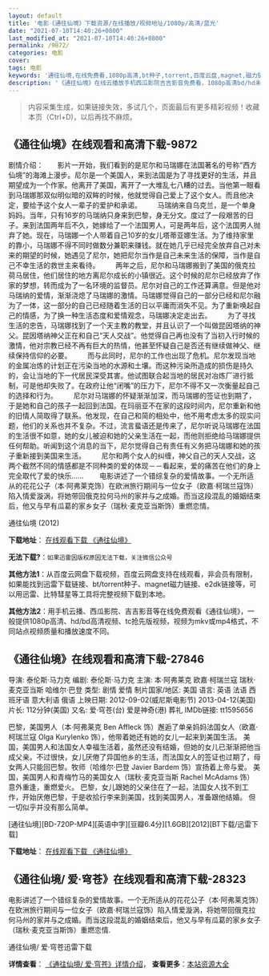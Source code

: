 ```yaml
---
layout: default
title: '电影《通往仙境》下载资源/在线播放/视频地址/1080p/高清/蓝光'
date: "2021-07-10T14:40:26+0800"
last_modified_at: "2021-07-10T14:40:26+0800"
permalink: /9872/
categories: 电影
cover:
tags: 电影
keywords: '通往仙境,在线免费看,1080p高清,bt种子,torrent,百度云盘,magnet,磁力链,迅雷下载资源'
description: '《通往仙境》在线云播放手机西瓜影院吉吉影音免费看，1080p高清bd/hd未删减完整版和tc抢先枪版，mkv/mp4格式，附带bt/torrent种子、magnet/磁力链、百度云盘、网盘资源迅雷下载链接'
---
```


>内容采集生成，如果链接失效，多试几个，页面最后有更多精彩视频！收藏本页（Ctrl+D)，以后再找不麻烦。


## 《通往仙境》在线观看和高清下载-9872

剧情介绍：　　影片一开始，我们看到的是尼尔和马瑞娜在法国著名的号称“西方仙境”的海滩上漫步。尼尔是一个美国人，来到法国是为了寻找更好的生活，并且期望成为一个作家。他离开了美国，离开了一大堆乱七八糟的过去。当他第一眼看到马瑞娜那双似明似暗的双眸的时候，他就觉得自己爱上了这个女人。而且他决定，要给予这个女人一辈子的爱护和承诺。 　　马瑞纳来自乌克兰，是一个单身妈妈。当年，只有16岁的马瑞纳只身来到巴黎，身无分文。度过了一段艰苦的日子。来到法国两年后不久，她嫁给了一个法国男人，可是两年后，这个法国男人抛弃了她。现在，马瑞娜一个人带着自己10岁的女儿塔蒂亚娜生活。为了维持家里的靠小，马瑞娜不得不同时做数分兼职来赚钱。就在她几乎已经完全放弃自己对未来的期望的时候，她遇见了尼尔，她把尼尔当作是自己未来生活的保障，当作是自己不幸生活的救世主来看待。 　　两年之后，尼尔和马瑞娜搬到了美国的俄克拉荷马居住，他们居住的地方离尼尔成长的小镇很近。这个时候的尼尔已经放弃了作家的梦想，转而成为了一名环境的监督员。尼尔对自己的工作还算满意。但是他对马瑞纳的爱情，渐渐浇熄了马瑞娜的激情。马瑞娜觉得自己的一部分已经和尼尔融为了一体，这一部分的自己已经随着生活的日以平庸而消失不见。为了重新唤起自己的情感，为了换一种生活态度和爱情观念，马瑞娜决定走出去。 　　为了寻找生活的忠告，马瑞娜找到了一个天主教的教堂，并且认识了一个叫做昆因塔纳的神父。昆因塔纳神父正在和自己“天人交战”。他觉得自己再也没有了当初入行时候的激情，他对宗教已经不再有巨大的热情，他甚至怀疑自己是否还有继续做神父、继续保持信仰的必要。 　　而与此同时，尼尔的工作也出现了危机。尼尔发现当地的金属冶炼的计划正在污染当地的水源和土壤。而这种污染所造成的损伤是持久的，会让当地的下一代居民深受其害。他试图联合起当地的居民对冶炼厂进行抵制，可是他却失败了。在政府让他“闭嘴”的压力下，尼尔不得不又一次衡量起自己的选择和行为。 　　尼尔对马瑞娜的怀疑渐渐加深，而马瑞娜的签证也到期了，于是她和自己的孩子一起回到法国。在玛丽亚不在家的这段时间内，尼尔重新和他的旧情人简取得了联系。他发现，在自己和简的相处中，他不用考虑太多的现实问题，他们的关系也并不复杂。不过，流言蜚语还是传来了，尼尔听说马瑞娜在法国的生活很不如意，她的女儿被迫和她的父亲生活在一起，而他则拒绝给马瑞娜提供任何帮助。听闻到这个消息的当下，尼尔觉得自己有责任有义务把马瑞娜和她的孩子重新接到美国来生活。 　　尼尔和两个女人的纠缠，神父自己的天人交战，这两个截然不同的情感都是不同种类的爱的体现－－看起来，爱的痛苦在他们的身上完全取代了爱的快乐…… 　　电影讲述了一个错综复杂的爱情故事。一个无所适从的花花公子（本·阿弗莱克饰）在欧洲旅行期间与一位女子（欧嘉·柯瑞兰寇饰）陷入情爱漩涡，将她带回俄克拉何马州的家并与之成婚。而当这段混乱的婚姻结束后，他又与早有瓜葛的家乡女子（瑞秋·麦克亚当斯饰）重燃恋情。


通往仙境 (2012)

**下载地址**： [在线观看下载 《通往仙境》](https://www.btbtdy.me/btdy/dy8923.html) 


**无法下载?**：`如果迅雷因版权原因无法下载，关注微信公众号 `

**其他方法1**：从百度云网盘下载视频，百度云网盘支持在线观看，非会员有限制，如果能找到迅雷下载链接、bt/torrent种子、magnet磁力链接、e2dk链接等，可以用迅雷、比特彗星等工具将完整视频下载到本地。

**其他方法2**：用手机云播、西瓜影院、吉吉影音等在线免费观看《通往仙境》，一般提供1080p高清、hd/bd高清视频、tc抢先版视频，视频为mkv或mp4格式，不同站点视频质量和播放速度不同。


## 《通往仙境》在线观看和高清下载-27846

导演: 泰伦斯·马力克 编剧: 泰伦斯·马力克 主演: 本·阿弗莱克 欧嘉·柯瑞兰寇 瑞秋·麦克亚当斯 哈维尔·巴登 类型: 剧情 爱情 制片国家/地区: 美国 语言: 英语 法语 西班牙语 意大利语 俄语 上映日期: 2012-09-02(威尼斯电影节) 2013-04-12(美国) 片长: 112分钟(美国) 又名: 爱‧穹苍(台) 爱是神奇(港) 葬礼 IMDb链接: tt1595656

巴黎，美国男人（本·阿弗莱克 Ben Affleck 饰）邂逅了单亲妈妈法国女人（欧嘉·柯瑞兰寇 Olga Kurylenko 饰），他带着她还有她的女儿一起来到美国生活。 美国，美国男人和法国女人幸福生活着，虽然还没有结婚，但她的女儿已渐渐把他当成父亲。不过很快，女儿厌倦了异国他乡的生活，而法国女人的签证也过期了，母女两人只能回巴黎。牧师（哈维尔·巴登 Javier Bardem 饰）宣扬着上帝与爱。 美国，美国男人和青梅竹马的美国女人（瑞秋·麦克亚当斯 Rachel McAdams 饰）意外重逢，重燃爱火。 巴黎，女儿跟她的父亲住在了一起，法国女人找不到工作，开始厌倦巴黎，于是收拾行李来到美国，找到美国男人，准备跟他结婚。 但一切似乎并没有那么简单。


[通往仙境][BD-720P-MP4][英语中字][豆瓣6.4分][1.6GB][2012][BT下载/迅雷下载]

**下载地址**： [在线观看下载 《通往仙境》](https://www.btdx8.com/torrent/to_the_wonder_2013.html) 


## 《通往仙境/ 爱·穹苍》在线观看和高清下载-28323

电影讲述了一个错综复杂的爱情故事。一个无所适从的花花公子（本&middot;阿弗莱克饰）在欧洲旅行期间与一位女子（欧嘉·柯瑞兰寇饰）陷入情爱漩涡，将她带回俄克拉何马州的家并与之成婚。而当这段混乱的婚姻结束后，他又与早有瓜葛的家乡女子（瑞秋·麦克亚当斯饰）重燃恋情.


通往仙境/ 爱·穹苍迅雷下载

**详情查看**： [《通往仙境/ 爱·穹苍》详情介绍](/movie/28323/)， **查看更多**：[本站资源大全](/movie/t/all/)

